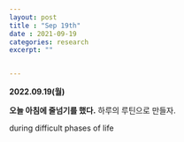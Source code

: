 ```yaml
---
layout: post
title : "Sep 19th"
date : 2021-09-19
categories: research
excerpt: ""


---
```

 

**2022.09.19(월)**


**오늘 아침에 줄넘기를 했다.** 하루의 루틴으로 만들자. 


during difficult phases of life

